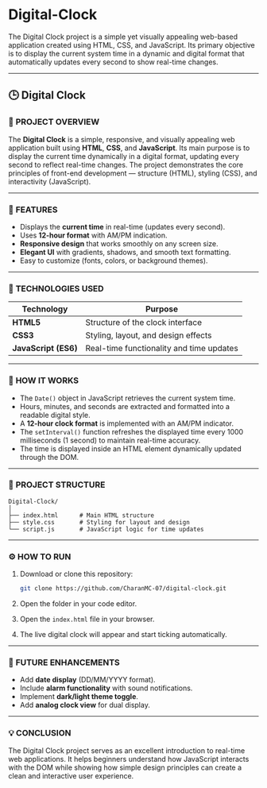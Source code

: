 # Digital-Clock
The Digital Clock project is a simple yet visually appealing web-based application created using HTML, CSS, and JavaScript. Its primary objective is to display the current system time in a dynamic and digital format that automatically updates every second to show real-time changes. 

---

## 🕒 Digital Clock

### 📌 **PROJECT OVERVIEW**

The **Digital Clock** is a simple, responsive, and visually appealing web application built using **HTML**, **CSS**, and **JavaScript**. Its main purpose is to display the current time dynamically in a digital format, updating every second to reflect real-time changes. The project demonstrates the core principles of front-end development — structure (HTML), styling (CSS), and interactivity (JavaScript).

---

### 🚀 **FEATURES**

* Displays the **current time** in real-time (updates every second).
* Uses **12-hour format** with AM/PM indication.
* **Responsive design** that works smoothly on any screen size.
* **Elegant UI** with gradients, shadows, and smooth text formatting.
* Easy to customize (fonts, colors, or background themes).

---

### 🧩 **TECHNOLOGIES USED**

| Technology           | Purpose                                  |
| -------------------- | ---------------------------------------- |
| **HTML5**            | Structure of the clock interface         |
| **CSS3**             | Styling, layout, and design effects      |
| **JavaScript (ES6)** | Real-time functionality and time updates |

---

### 🧠 **HOW IT WORKS**

* The `Date()` object in JavaScript retrieves the current system time.
* Hours, minutes, and seconds are extracted and formatted into a readable digital style.
* A **12-hour clock format** is implemented with an AM/PM indicator.
* The `setInterval()` function refreshes the displayed time every 1000 milliseconds (1 second) to maintain real-time accuracy.
* The time is displayed inside an HTML element dynamically updated through the DOM.

---

### 📂 **PROJECT STRUCTURE**

```
Digital-Clock/
│
├── index.html      # Main HTML structure
├── style.css       # Styling for layout and design
└── script.js       # JavaScript logic for time updates
```

---

### ⚙️ **HOW TO RUN**

1. Download or clone this repository:

   ```bash
   git clone https://github.com/CharanMC-07/digital-clock.git
   ```
2. Open the folder in your code editor.
3. Open the `index.html` file in your browser.
4. The live digital clock will appear and start ticking automatically.

---

### 🌟 **FUTURE ENHANCEMENTS**

* Add **date display** (DD/MM/YYYY format).
* Include **alarm functionality** with sound notifications.
* Implement **dark/light theme toggle**.
* Add **analog clock view** for dual display.

---

### 💡 **CONCLUSION**

The Digital Clock project serves as an excellent introduction to real-time web applications. It helps beginners understand how JavaScript interacts with the DOM while showing how simple design principles can create a clean and interactive user experience.

